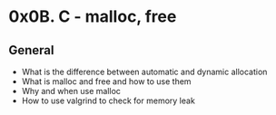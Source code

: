 # 0x0B. C - malloc, free
## General
* What is the difference between automatic and dynamic allocation
* What is malloc and free and how to use them
* Why and when use malloc
* How to use valgrind to check for memory leak
